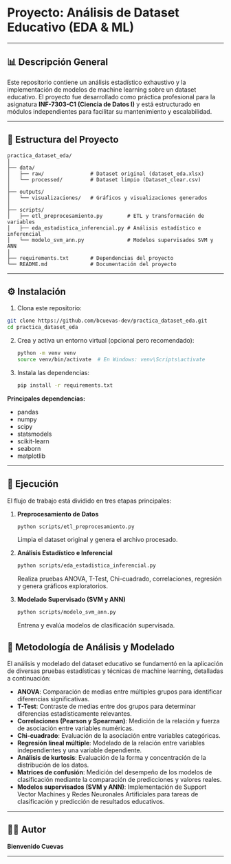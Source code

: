 # Proyecto: Análisis de Dataset Educativo (EDA & ML)

---

## 📊 Descripción General

Este repositorio contiene un análisis estadístico exhaustivo y la implementación de modelos de machine learning sobre un dataset educativo. El proyecto fue desarrollado como práctica profesional para la asignatura **INF-7303-C1 (Ciencia de Datos I)** y está estructurado en módulos independientes para facilitar su mantenimiento y escalabilidad.

---

## 📁 Estructura del Proyecto

```plaintext
practica_dataset_eda/
│
├── data/
│   ├── raw/               # Dataset original (dataset_eda.xlsx)
│   └── processed/         # Dataset limpio (Dataset_clear.csv)
│
├── outputs/
│   └── visualizaciones/   # Gráficos y visualizaciones generados
│
├── scripts/
│   ├── etl_preprocesamiento.py        # ETL y transformación de variables
│   ├── eda_estadistica_inferencial.py # Análisis estadístico e inferencial
│   └── modelo_svm_ann.py              # Modelos supervisados SVM y ANN
│
├── requirements.txt       # Dependencias del proyecto
└── README.md              # Documentación del proyecto
```

---

## ⚙️ Instalación

1. Clona este repositorio:
```bash
git clone https://github.com/bcuevas-dev/practica_dataset_eda.git
cd practica_dataset_eda
```

2. Crea y activa un entorno virtual (opcional pero recomendado):
    ```bash
    python -m venv venv
    source venv/bin/activate  # En Windows: venv\Scripts\activate
    ```

3. Instala las dependencias:
    ```bash
    pip install -r requirements.txt
    ```

**Principales dependencias:**
- pandas
- numpy
- scipy
- statsmodels
- scikit-learn
- seaborn
- matplotlib

---

## 🚀 Ejecución

El flujo de trabajo está dividido en tres etapas principales:

1. **Preprocesamiento de Datos**
    ```bash
    python scripts/etl_preprocesamiento.py
    ```
    Limpia el dataset original y genera el archivo procesado.

2. **Análisis Estadístico e Inferencial**
    ```bash
    python scripts/eda_estadistica_inferencial.py
    ```
    Realiza pruebas ANOVA, T-Test, Chi-cuadrado, correlaciones, regresión y genera gráficos exploratorios.

3. **Modelado Supervisado (SVM y ANN)**
    ```bash
    python scripts/modelo_svm_ann.py
    ```
    Entrena y evalúa modelos de clasificación supervisada.

## 🧪 Metodología de Análisis y Modelado

El análisis y modelado del dataset educativo se fundamentó en la aplicación de diversas pruebas estadísticas y técnicas de machine learning, detalladas a continuación:

- **ANOVA**: Comparación de medias entre múltiples grupos para identificar diferencias significativas.
- **T-Test**: Contraste de medias entre dos grupos para determinar diferencias estadísticamente relevantes.
- **Correlaciones (Pearson y Spearman)**: Medición de la relación y fuerza de asociación entre variables numéricas.
- **Chi-cuadrado**: Evaluación de la asociación entre variables categóricas.
- **Regresión lineal múltiple**: Modelado de la relación entre variables independientes y una variable dependiente.
- **Análisis de kurtosis**: Evaluación de la forma y concentración de la distribución de los datos.
- **Matrices de confusión**: Medición del desempeño de los modelos de clasificación mediante la comparación de predicciones y valores reales.
- **Modelos supervisados (SVM y ANN)**: Implementación de Support Vector Machines y Redes Neuronales Artificiales para tareas de clasificación y predicción de resultados educativos.

---

## 👨‍💻 Autor

**Bienvenido Cuevas**

---
